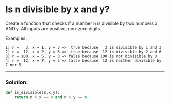 # Is n divisible by x and y?

Create a function that checks if a number n is divisible by two numbers x AND y. All inputs are positive, non-zero digits.

Examples:

```
1) n =   3, x = 1, y = 3 =>  true because   3 is divisible by 1 and 3
2) n =  12, x = 2, y = 6 =>  true because  12 is divisible by 2 and 6
3) n = 100, x = 5, y = 3 => false because 100 is not divisible by 3
4) n =  12, x = 7, y = 5 => false because  12 is neither divisible by 7 nor 5
```

---

### Solution:

```python
def is_divisible(n,x,y):
    return n % x == 0 and n % y == 0
```
